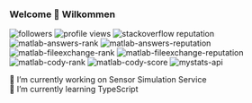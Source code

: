 ### Welcome 👋 Wilkommen

![followers](https://img.shields.io/github/followers/smamusa?style=flat)
![profile views](https://komarev.com/ghpvc/?username=smamusa&style=flat)
![stackoverflow reputation](https://img.shields.io/endpoint?style=flat&url=https%3A%2F%2Fmystats-api.herokuapp.com%2Fapi%2Fstackexchange%2Fstackoverflow%2Freputation)
![matlab-answers-rank](https://img.shields.io/endpoint?style=flat&labelColor=grey&url=https%3A%2F%2Fmystats-api.herokuapp.com%2Fapi%2Fmatlab%2Fanswers)
![matlab-answers-reputation](https://img.shields.io/endpoint?style=flat&labelColor=grey&url=https%3A%2F%2Fmystats-api.herokuapp.com%2Fapi%2Fmatlab%2Fanswers%2Freputation)
![matlab-fileexchange-rank](https://img.shields.io/endpoint?style=flat&labelColor=grey&url=https%3A%2F%2Fmystats-api.herokuapp.com%2Fapi%2Fmatlab%2Ffileexchange)
![matlab-fileexchange-reputation](https://img.shields.io/endpoint?style=flat&labelColor=grey&url=https%3A%2F%2Fmystats-api.herokuapp.com%2Fapi%2Fmatlab%2Ffileexchange%2Freputation)
![matlab-cody-rank](https://img.shields.io/endpoint?style=flat&labelColor=grey&url=https%3A%2F%2Fmystats-api.herokuapp.com%2Fapi%2Fmatlab%2Fcody)
![matlab-cody-score](https://img.shields.io/endpoint?style=flat&labelColor=grey&url=https%3A%2F%2Fmystats-api.herokuapp.com%2Fapi%2Fmatlab%2Fcody%2Fscore)
![mystats-api](https://img.shields.io/endpoint?style=flat&url=https%3A%2F%2Fmystats-api.herokuapp.com%2F)



🔭 I’m currently working on Sensor Simulation Service\
🌱 I’m currently learning TypeScript

<!--
**smamusa/smamusa** is a ✨ _special_ ✨ repository because its `README.md` (this file) appears on your GitHub profile.

Here are some ideas to get you started:

- 🔭 I’m currently working on ...
- 🌱 I’m currently learning ...
- 👯 I’m looking to collaborate on ...
- 🤔 I’m looking for help with ...
- 💬 Ask me about ...
- 📫 How to reach me: ...
- 😄 Pronouns: ...
- ⚡ Fun fact: ...
-->
